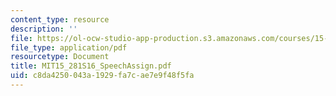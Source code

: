 ```yaml
---
content_type: resource
description: ''
file: https://ol-ocw-studio-app-production.s3.amazonaws.com/courses/15-281-advanced-communication-for-leaders-spring-2016/c8da4250043a1929fa7cae7e9f48f5fa_MIT15_281S16_TeamPlanner.pdf
file_type: application/pdf
resourcetype: Document
title: MIT15_281S16_SpeechAssign.pdf
uid: c8da4250-043a-1929-fa7c-ae7e9f48f5fa
---
```

